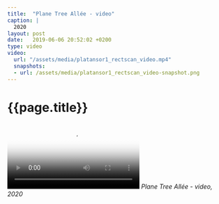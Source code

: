 ```yaml
---
title:  "Plane Tree Allée - video"
caption: | 
  2020
layout: post
date:   2019-06-06 20:52:02 +0200
type: video
video: 
  url: "/assets/media/platansor1_rectscan_video.mp4"
  snapshots:
  - url: /assets/media/platansor1_rectscan_video-snapshot.png
---
```


# {{page.title}}

<video controls poster="{{page.video.snapshots[0].url}}" src="{{site.videourl}}{{page.video.url}}"></video>
_Plane Tree Allée - video, 2020_